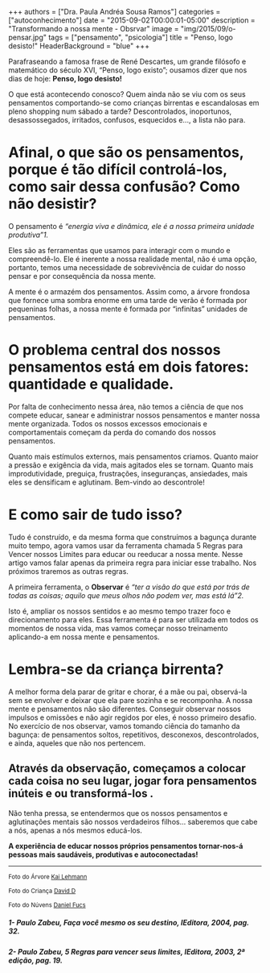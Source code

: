 +++
authors = ["Dra. Paula Andréa Sousa Ramos"]
categories = ["autoconhecimento"]
date = "2015-09-02T00:00:01-05:00"
description = "Transformando a nossa mente - Obsrvar"
image = "img/2015/09/o-pensar.jpg"
tags = ["pensamento", "psicologia"]
title = "Penso, logo desisto!"
HeaderBackground = "blue"
+++

Parafraseando a famosa frase de René Descartes, um grande filósofo e matemático do século XVI,  “Penso, logo existo”; ousamos dizer que nos dias de hoje: **Penso, logo desisto!**

O que está acontecendo conosco? Quem ainda não se viu com os seus pensamentos comportando-se como crianças birrentas e escandalosas em pleno shopping num sábado a tarde? Descontrolados, inoportunos, desassossegados, irritados, confusos, esquecidos e..., a lista não para.

# Afinal, o que são os pensamentos, porque é tão difícil controlá-los, como sair dessa confusão? Como não desistir?

O pensamento é *“energia viva e dinâmica, ele é a nossa primeira unidade produtiva”1.*

Eles são as ferramentas que usamos para interagir com o mundo e compreendê-lo. Ele é inerente a nossa realidade mental, não é uma opção, portanto, temos uma necessidade de sobrevivência de cuidar do nosso pensar e por consequência da nossa mente.

A mente é o armazém dos pensamentos. Assim como, a árvore frondosa que fornece uma sombra enorme em uma tarde de verão é formada por pequeninas folhas, a nossa mente é formada por “infinitas” unidades de pensamentos.

# O problema central dos nossos pensamentos está em dois fatores: quantidade e qualidade.

Por falta de conhecimento nessa área, não temos a ciência de que nos compete educar, sanear e administrar nossos pensamentos e manter nossa mente organizada. Todos os nossos excessos emocionais e comportamentais começam da perda do comando dos nossos pensamentos.  

Quanto mais estímulos externos, mais pensamentos criamos. Quanto maior a pressão e exigência da vida, mais agitados eles se tornam. Quanto mais improdutividade, preguiça, frustrações, inseguranças, ansiedades, mais eles se densificam e aglutinam. Bem-vindo ao descontrole!

# E como sair de tudo isso?

Tudo é construído, e da mesma forma que construímos a bagunça durante muito tempo, agora vamos usar da ferramenta chamada 5 Regras para Vencer nossos Limites para educar ou reeducar a nossa mente. Nesse artigo vamos falar apenas da primeira regra para iniciar esse trabalho. Nos próximos traremos as outras regras.

A primeira ferramenta, o **Observar**  é  *“ter a visão do que está por trás de todas as coisas; aquilo que meus olhos não podem ver, mas está lá”2.*

Isto é, ampliar os nossos sentidos e ao mesmo tempo trazer foco e direcionamento para eles. Essa ferramenta é para ser utilizada em todos os momentos de nossa vida, mas vamos começar nosso treinamento aplicando-a em nossa mente e pensamentos.

# Lembra-se da criança birrenta?

A melhor forma dela parar de gritar e chorar, é a mãe ou pai, observá-la sem se envolver e deixar que ela pare sozinha e se recomponha. A nossa mente e pensamentos não são diferentes. Conseguir observar nossos impulsos e omissões e não agir regidos por eles, é nosso primeiro desafio. No exercício de nos observar, vamos tomando ciência do tamanho da bagunça: de pensamentos soltos, repetitivos, desconexos, descontrolados, e ainda, aqueles que não nos pertencem.

## Através da observação, começamos a colocar cada coisa no seu lugar, jogar fora pensamentos inúteis e ou transformá-los .

Não tenha pressa, se entendermos que os nossos pensamentos e aglutinações mentais são nossos verdadeiros filhos... saberemos que cabe a nós, apenas a nós mesmos educá-los.

**A experiência de educar nossos próprios pensamentos tornar-nos-á pessoas mais saudáveis, produtivas e autoconectadas!**





---
<small>Foto do Árvore [Kai Lehmann](https://www.flickr.com/photos/kailehmann/)</small>

<small>Foto do Criança [David D](https://www.flickr.com/photos/david_martin_foto/)</small>

<small>Foto do Núvens [Daniel Fucs](https://www.flickr.com/photos/dfucs/)</small>


##### 1- Paulo Zabeu, Faça você mesmo os seu destino, IEditora, 2004, pag. 32.
##### 2- Paulo Zabeu, 5 Regras para vencer seus limites, IEditora, 2003, 2ª edição, pag. 19.
